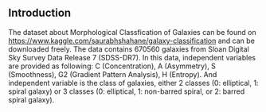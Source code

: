 ## Introduction

The dataset about Morphological Classfication of Galaxies can be found on https://www.kaggle.com/saurabhshahane/galaxy-classification and can be downloaded freely. The data contains 670560 galaxies from  Sloan Digital Sky Survey Data Release 7 (SDSS-DR7). In this data, independent variables are provided as following: C (Concentration), A (Asymmetry), S (Smoothness), G2 (Gradient Pattern Analysis), H (Entropy). And independent variable is the class of galaxies, either 2 classes (0: elliptical, 1: spiral galaxy) or 3 classes (0: elliptical, 1: non-barred spiral, or 2: barred spiral galaxy). 

